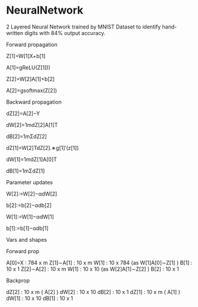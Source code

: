 # NeuralNetwork
2 Layered Neural Network trained by MNIST Dataset to identify hand-written digits with 84% output accuracy.

Forward propagation

Z[1]=W[1]X+b[1]
 
A[1]=gReLU(Z[1]))
 
Z[2]=W[2]A[1]+b[2]
 
A[2]=gsoftmax(Z[2])

Backward propagation

dZ[2]=A[2]−Y
 
dW[2]=1mdZ[2]A[1]T
 
dB[2]=1mΣdZ[2]
 
dZ[1]=W[2]TdZ[2].∗g[1]′(z[1])
 
dW[1]=1mdZ[1]A[0]T
 
dB[1]=1mΣdZ[1]
 

Parameter updates

W[2]:=W[2]−αdW[2]
 
b[2]:=b[2]−αdb[2]
 
W[1]:=W[1]−αdW[1]
 
b[1]:=b[1]−αdb[1]
 

Vars and shapes

Forward prop

A[0]=X : 784 x m
Z[1]∼A[1] : 10 x m
W[1] : 10 x 784 (as  W[1]A[0]∼Z[1] )
B[1] : 10 x 1
Z[2]∼A[2] : 10 x m
W[1] : 10 x 10 (as  W[2]A[1]∼Z[2] )
B[2] : 10 x 1


Backprop

dZ[2] : 10 x m (  A[2] )
dW[2] : 10 x 10
dB[2] : 10 x 1
dZ[1] : 10 x m (  A[1] )
dW[1] : 10 x 10
dB[1] : 10 x 1
